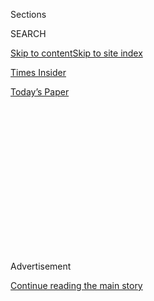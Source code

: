 <div id="app">

<div>

<div>

<div>

<div class="NYTAppHideMasthead css-1q2w90k e1suatyy0">

<div class="section css-ui9rw0 e1suatyy2">

<div class="css-eph4ug er09x8g0">

<div class="css-6n7j50">

</div>

<span class="css-1dv1kvn">Sections</span>

<div class="css-10488qs">

<span class="css-1dv1kvn">SEARCH</span>

</div>

[Skip to content](#site-content)[Skip to site index](#site-index)

</div>

<div id="masthead-section-label" class="css-1wr3we4 eaxe0e00">

[Times
Insider](https://www.nytimes3xbfgragh.onion/section/reader-center)

</div>

<div class="css-10698na e1huz5gh0">

</div>

</div>

<div id="masthead-bar-one" class="section hasLinks css-15hmgas e1csuq9d3">

<div class="css-uqyvli e1csuq9d0">

</div>

<div class="css-1uqjmks e1csuq9d1">

</div>

<div class="css-9e9ivx">

[](https://myaccount.nytimes3xbfgragh.onion/auth/login?response_type=cookie&client_id=vi)

</div>

<div class="css-1bvtpon e1csuq9d2">

[Today’s
Paper](https://www.nytimes3xbfgragh.onion/section/todayspaper)

</div>

</div>

</div>

</div>

<div data-aria-hidden="false">

<div id="site-content" data-role="main">

<div>

<div class="css-1aor85t" style="opacity:0.000000001;z-index:-1;visibility:hidden">

<div class="css-1hqnpie">

<div class="css-epjblv">

<span class="css-17xtcya">[Times
Insider](/section/reader-center)</span><span class="css-x15j1o">|</span><span class="css-fwqvlz">What
We Learned From the
D.N.C.</span>

</div>

<div class="css-k008qs">

<div class="css-1iwv8en">

<span class="css-18z7m18"></span>

<div>

</div>

</div>

<span class="css-1n6z4y">https://nyti.ms/32JEypz</span>

<div class="css-1705lsu">

<div class="css-4xjgmj">

<div class="css-4skfbu" data-role="toolbar" data-aria-label="Social Media Share buttons, Save button, and Comments Panel with current comment count" data-testid="share-tools">

  - 
  - 
  - 
  - 
    
    <div class="css-6n7j50">
    
    </div>

  - 
  - 

</div>

</div>

</div>

</div>

</div>

</div>

<div class="css-13pd83m">

</div>

<div id="top-wrapper" class="css-1sy8kpn">

<div id="top-slug" class="css-l9onyx">

Advertisement

</div>

[Continue reading the main
story](#after-top)

<div class="ad top-wrapper" style="text-align:center;height:100%;display:block;min-height:250px">

<div id="top" class="place-ad" data-position="top" data-size-key="top">

</div>

</div>

<div id="after-top">

</div>

</div>

<div>

<div id="sponsor-wrapper" class="css-1hyfx7x">

<div id="sponsor-slug" class="css-19vbshk">

Supported by

</div>

[Continue reading the main
story](#after-sponsor)

<div id="sponsor" class="ad sponsor-wrapper" style="text-align:center;height:100%;display:block">

</div>

<div id="after-sponsor">

</div>

</div>

<div class="css-186x18t">

Times Insider

</div>

<div class="css-1vkm6nb ehdk2mb0">

# What We Learned From the D.N.C.

</div>

After the convention ended, a panel of Times political journalists who
analyzed the Democrats’ big event discussed the ticket, Joe Biden’s
speech and the party’s priorities.

<div class="css-79elbk" data-testid="photoviewer-wrapper">

<div class="css-z3e15g" data-testid="photoviewer-wrapper-hidden">

</div>

<div class="css-1a48zt4 ehw59r15" data-testid="photoviewer-children">

![<span class="css-16f3y1r e13ogyst0" data-aria-hidden="true">Joseph R.
Biden Jr. speaking at the Democratic National Convention on Aug.
20.</span><span class="css-cnj6d5 e1z0qqy90" itemprop="copyrightHolder"><span class="css-1ly73wi e1tej78p0">Credit...</span><span><span>Erin
Schaff/The New York
Times</span></span></span>](https://static01.graylady3jvrrxbe.onion/images/2020/08/31/us/politics/20dems-ledeall-top1/20dems-ledeall-top1-articleLarge-v4.jpg?quality=75&auto=webp&disable=upscale)

</div>

</div>

<div class="css-18e8msd">

<div class="css-vp77d3 epjyd6m0">

<div class="css-1baulvz">

By <span class="css-1baulvz last-byline" itemprop="name">The New York
Times</span>

</div>

</div>

  - Aug. 31,
    2020

  - 
    
    <div class="css-4xjgmj">
    
    <div class="css-d8bdto" data-role="toolbar" data-aria-label="Social Media Share buttons, Save button, and Comments Panel with current comment count" data-testid="share-tools">
    
      - 
      - 
      - 
      - 
        
        <div class="css-6n7j50">
        
        </div>
    
      - 
      - 
    
    </div>
    
    </div>

</div>

</div>

<div class="section meteredContent css-1r7ky0e" name="articleBody" itemprop="articleBody">

<div class="css-1fanzo5 StoryBodyCompanionColumn">

<div class="css-53u6y8">

[*Times
Insider*](https://www.nytimes3xbfgragh.onion/series/times-insider)
*explains who we are and what we do, and delivers behind-the-scenes
insights into how our journalism comes together.*

After both the Democratic National Convention and the Republican
National Convention, Rachel Dry, deputy politics editor, held live panel
discussions with Times political reporters as part of The Times’s
Election 2020 event series. Here are edited excerpts from the
conversation about the D.N.C., featuring Astead W. Herndon, Katie Glueck
and Matt Flegenheimer. The discussion about the R.N.C. will run on
Tuesday.

**It seemed like the Democratic National Convention tried to reach a lot
of different demographics. What kind of party invites both John Kasich
\[the Republican former governor of Ohio\] and Riley Curry \[the
8-year-old daughter of N.B.A. star Stephen Curry\]?**

**ASTEAD W. HERNDON** This convention and the Biden campaign have
basically made the choice that they could be for everyone, that they
don’t have to pick a segment of the population that they’re going to
zero in on. That’s partly because they have a candidate who can appeal
to different groups through the personal or the political.

</div>

</div>

<div class="css-1fanzo5 StoryBodyCompanionColumn">

<div class="css-53u6y8">

I think that so much of the primary was casting Joe Biden as this strict
ideological moderate, and that’s not necessarily how the electorate sees
him. They see him as a nice guy. They see him as someone who they know
has served publicly and is a kind of loyal servant of the Democratic
Party. That can be bridged in many different directions.

That’s what saw from this convention. You can have John Kasich and
Bernie Sanders on the same night, and they don’t see a dissonance there.
I think what unity really means to the Democratic Party right now in
this campaign is not necessarily about merging people on a shared vision
of how to move the country forward, but a shared agreement that to move
the country forward, you have to remove Donald Trump. And they’re
basically asking people to prioritize that view of electability over
their individual policy concerns. It is a campaign strategy. It is not a
governing strategy. That could set up tensions if Biden were to win.

**How are progressives viewing Kamala Harris as a running mate?**

**HERNDON** The progressive wing of the party, who you would define as
supporting more Sanders or Elizabeth Warren in the primary, is basically
counting its wins from down ballot races and has, frankly, looked past
November.

They are focusing their efforts on policy concerns because they think
this is a fluid ticket, that Biden and Harris are not deeply rooted in
an ideology enough where they could be pulled in one direction or the
other. They are very worried about being seen as a force that is helping
Donald Trump win re-election.

And so I doubt you’ll see a lot of criticism in the lead-up to November.
I also think that you don’t want to be on the opposite side of someone
who is trying to make history in Kamala Harris. And so I think that
there is a recognition of the power of representation, and the emotion
that some voters are bringing to this ticket will cause folks to tone
down some of the criticisms we saw of her during the primary. But if Joe
Biden and Kamala Harris were to get into office, that kind of détente
would be over.

</div>

</div>

<div class="css-1fanzo5 StoryBodyCompanionColumn">

<div class="css-53u6y8">

**Katie, was there one moment you were thinking about as you watched
Biden’s speech, after covering him during the primary?**

**KATIE GLUECK** I had this moment last fall where I’d been with him for
quite a long time in Iowa, and the speeches were a little low on energy.
He is someone who tries so hard to connect with audiences, and for a
variety of reasons, it was not working for him there. And then I went
with him to North Carolina. He was speaking to a crowd there, and he was
a different candidate. He was so energetic. The crowd was responding to
him, and it was a reminder that, depending on the environment, he
absolutely can bring that energy.

And so heading into his speech, I was curious whether he would be able
to connect without that audience. But it was really striking. He did
seem to bring that energy and vigor.

The other moment I would point to is a speech he gave in Philadelphia
last year as he got his campaign off the ground. The message there was
essentially: We can talk about all kinds of different policy ideas, but
none of this matters until we defeat Donald Trump. That was a message
that faced a lot of skepticism during the primary. But I think this week
we saw everyone onboard with that message. So it seemed to come full
circle.

**Matt, you wrote about why this campaign worked for Biden — it was his
third run for president over more than 30 years. Why was this the
moment?**

**MATT FLEGENHEIMER**<span class="css-8l6xbc evw5hdy0"> </span>In ’88,
he ran on a personal integrity message, in large measure, despite his
relative youth. In ’08, as the kind of elder statesman senator, he ran
on experience and foreign policy knowledge. That didn’t work either.

In some ways he’s marrying those two in this campaign. There is the
steady hand statesman who has seen it and done it and knows all the
players. And there’s this dominant frame around his own integrity, all
the losses he has suffered, all the resiliency he’s demonstrated.

</div>

</div>

<div class="css-1fanzo5 StoryBodyCompanionColumn">

<div class="css-53u6y8">

The context of Trump, frankly, is what made that argument resonate in a
way that it hadn’t before. The idea that Trump was a national emergency
unto himself is something that Biden has talked about from the
beginning.That frame flows intuitively as the actual national
coronavirus emergency is playing out in real time. So that moment
presented itself to him; in some ways he met it, and in some ways, the
moment met him.

*The next Election 2020 live event is Sept. 15 at 6 p.m. E.T. Find more
details* [*here*](https://election2020.splashthat.com/)*.*

</div>

</div>

</div>

<div>

</div>

<div>

</div>

<div>

</div>

<div>

<div id="bottom-wrapper" class="css-1ede5it">

<div id="bottom-slug" class="css-l9onyx">

Advertisement

</div>

[Continue reading the main
story](#after-bottom)

<div id="bottom" class="ad bottom-wrapper" style="text-align:center;height:100%;display:block;min-height:90px">

</div>

<div id="after-bottom">

</div>

</div>

</div>

</div>

</div>

## Site Index

<div>

</div>

## Site Information Navigation

  - [© <span>2020</span> <span>The New York Times
    Company</span>](https://help.nytimes3xbfgragh.onion/hc/en-us/articles/115014792127-Copyright-notice)

<!-- end list -->

  - [NYTCo](https://www.nytco.com/)
  - [Contact
    Us](https://help.nytimes3xbfgragh.onion/hc/en-us/articles/115015385887-Contact-Us)
  - [Work with us](https://www.nytco.com/careers/)
  - [Advertise](https://nytmediakit.com/)
  - [T Brand Studio](http://www.tbrandstudio.com/)
  - [Your Ad
    Choices](https://www.nytimes3xbfgragh.onion/privacy/cookie-policy#how-do-i-manage-trackers)
  - [Privacy](https://www.nytimes3xbfgragh.onion/privacy)
  - [Terms of
    Service](https://help.nytimes3xbfgragh.onion/hc/en-us/articles/115014893428-Terms-of-service)
  - [Terms of
    Sale](https://help.nytimes3xbfgragh.onion/hc/en-us/articles/115014893968-Terms-of-sale)
  - [Site
    Map](https://spiderbites.nytimes3xbfgragh.onion)
  - [Help](https://help.nytimes3xbfgragh.onion/hc/en-us)
  - [Subscriptions](https://www.nytimes3xbfgragh.onion/subscription?campaignId=37WXW)

</div>

</div>

</div>

</div>

